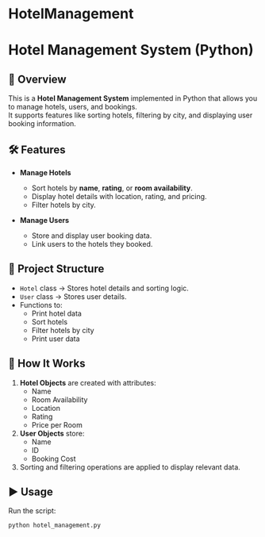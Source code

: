 # HotelManagement
# Hotel Management System (Python)

## 📌 Overview
This is a **Hotel Management System** implemented in Python that allows you to manage hotels, users, and bookings.  
It supports features like sorting hotels, filtering by city, and displaying user booking information.

## 🛠 Features
- **Manage Hotels**  
  - Sort hotels by **name**, **rating**, or **room availability**.
  - Display hotel details with location, rating, and pricing.
  - Filter hotels by city.

- **Manage Users**  
  - Store and display user booking data.
  - Link users to the hotels they booked.

## 📂 Project Structure
- `Hotel` class → Stores hotel details and sorting logic.
- `User` class → Stores user details.
- Functions to:
  - Print hotel data
  - Sort hotels
  - Filter hotels by city
  - Print user data

## 📜 How It Works
1. **Hotel Objects** are created with attributes:
   - Name
   - Room Availability
   - Location
   - Rating
   - Price per Room
2. **User Objects** store:
   - Name
   - ID
   - Booking Cost
3. Sorting and filtering operations are applied to display relevant data.

## ▶️ Usage
Run the script:
```bash
python hotel_management.py
